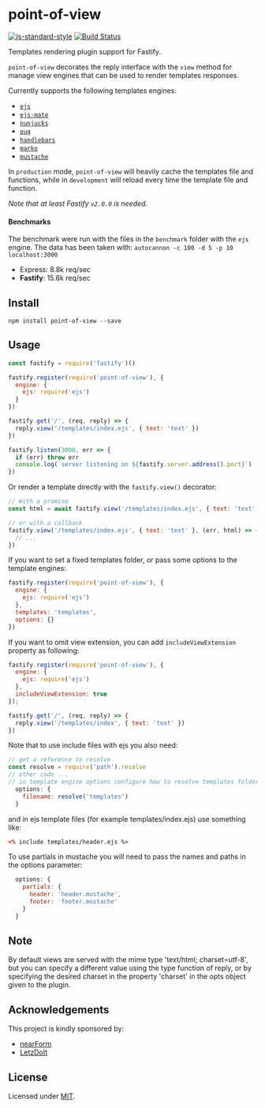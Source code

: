 # point-of-view

[![js-standard-style](https://img.shields.io/badge/code%20style-standard-brightgreen.svg?style=flat)](http://standardjs.com/)
 [![Build Status](https://travis-ci.org/fastify/point-of-view.svg?branch=master)](https://travis-ci.org/fastify/point-of-view)

Templates rendering plugin support for Fastify.

`point-of-view` decorates the reply interface with the `view` method for manage view engines that can be used to render templates responses.

Currently supports the following templates engines:
- [`ejs`](http://www.embeddedjs.com/)
- [`ejs-mate`](https://github.com/JacksonTian/ejs-mate)
- [`nunjucks`](https://mozilla.github.io/nunjucks/)
- [`pug`](https://pugjs.org/api/getting-started.html)
- [`handlebars`](http://handlebarsjs.com/)
- [`marko`](http://markojs.com/)
- [`mustache`](https://mustache.github.io/)

In `production` mode, `point-of-view` will heavily cache the templates file and functions, while in `development` will reload every time the template file and function.

*Note that at least Fastify `v2.0.0` is needed.*

#### Benchmarks
The benchmark were run with the files in the `benchmark` folder with the `ejs` engine.
The data has been taken with: `autocannon -c 100 -d 5 -p 10 localhost:3000`
- Express: 8.8k req/sec
- **Fastify**: 15.6k req/sec

## Install

```
npm install point-of-view --save
```

<a name="usage"></a>
## Usage
```js
const fastify = require('fastify')()

fastify.register(require('point-of-view'), {
  engine: {
    ejs: require('ejs')
  }
})

fastify.get('/', (req, reply) => {
  reply.view('/templates/index.ejs', { text: 'text' })
})

fastify.listen(3000, err => {
  if (err) throw err
  console.log(`server listening on ${fastify.server.address().port}`)
})
```

Or render a template directly with the `fastify.view()` decorator:
```js
// With a promise
const html = await fastify.view('/templates/index.ejs', { text: 'text' })

// or with a callback
fastify.view('/templates/index.ejs', { text: 'text' }, (err, html) => {
  // ...
})
```

If you want to set a fixed templates folder, or pass some options to the template engines:
```js
fastify.register(require('point-of-view'), {
  engine: {
    ejs: require('ejs')
  },
  templates: 'templates',
  options: {}
})
```

If you want to omit view extension, you can add `includeViewExtension` property as following:
```javascript
fastify.register(require('point-of-view'), {
  engine: {
    ejs: require('ejs')
  },
  includeViewExtension: true
});

fastify.get('/', (req, reply) => {
  reply.view('/templates/index', { text: 'text' })
})
```

Note that to use include files with ejs you also need:
```js
// get a reference to resolve
const resolve = require('path').resolve
// other code ...
// in template engine options configure how to resolve templates folder
  options: {
    filename: resolve('templates')
  }
```
and in ejs template files (for example templates/index.ejs) use something like:
```html
<% include templates/header.ejs %>
```

To use partials in mustache you will need to pass the names and paths in the options parameter:
```js
  options: {
    partials: {
      header: 'header.mustache',
      footer: 'footer.mustache'
    }
  }
```

<a name="note"></a>
## Note

By default views are served with the mime type 'text/html; charset=utf-8',
but you can specify a different value using the type function of reply, or by specifying the desired charset in the property 'charset' in the opts object given to the plugin.


## Acknowledgements

This project is kindly sponsored by:
- [nearForm](http://nearform.com)
- [LetzDoIt](http://www.letzdoitapp.com/)

## License

Licensed under [MIT](./LICENSE).
